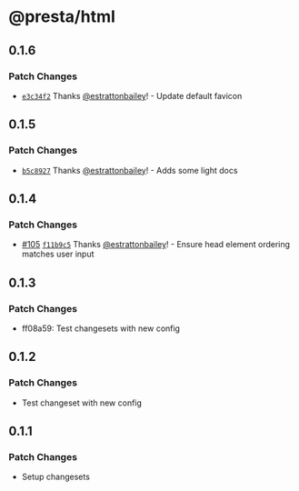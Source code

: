 # @presta/html

## 0.1.6

### Patch Changes

- [`e3c34f2`](https://github.com/sure-thing/presta/commit/e3c34f2542cce964fd170d8d8d4098264c4c2f06) Thanks [@estrattonbailey](https://github.com/estrattonbailey)! - Update default favicon

## 0.1.5

### Patch Changes

- [`b5c8927`](https://github.com/sure-thing/presta/commit/b5c89274a09b59eb91164efd875f136632716f40) Thanks [@estrattonbailey](https://github.com/estrattonbailey)! - Adds some light docs

## 0.1.4

### Patch Changes

- [#105](https://github.com/sure-thing/presta/pull/105) [`f11b9c5`](https://github.com/sure-thing/presta/commit/f11b9c5b20659143f037b06cc4e924018594292b) Thanks [@estrattonbailey](https://github.com/estrattonbailey)! - Ensure head element ordering matches user input

## 0.1.3

### Patch Changes

- ff08a59: Test changesets with new config

## 0.1.2

### Patch Changes

- Test changeset with new config

## 0.1.1

### Patch Changes

- Setup changesets
